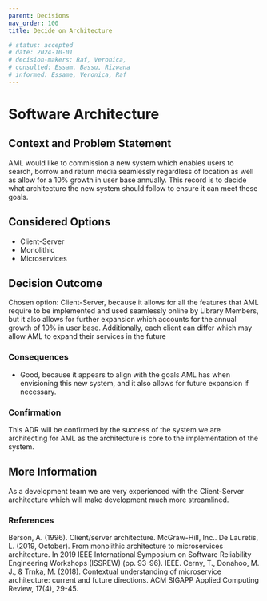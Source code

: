 ```yaml
---
parent: Decisions
nav_order: 100
title: Decide on Architecture

# status: accepted
# date: 2024-10-01
# decision-makers: Raf, Veronica,
# consulted: Essam, Bassu, Rizwana
# informed: Essame, Veronica, Raf
---
```

<!-- markdownlint-disable-next-line MD025 -->
# Software Architecture

## Context and Problem Statement

AML would like to commission a new system which enables users to search, borrow and return media seamlessly regardless of location as well as allow for a 10% growth in user base annually. This record is to decide what architecture the new system should follow to ensure it can meet these goals.

## Considered Options

* Client-Server
* Monolithic
* Microservices

## Decision Outcome

Chosen option: Client-Server, because it allows for all the features that AML require to be implemented and used seamlessly online by Library Members, but it also allows for further expansion which accounts for the annual growth of 10% in user base. Additionally, each client can differ which may allow AML to expand their services in the future

### Consequences

* Good, because it appears to align with the goals AML has when envisioning this new system, and it also allows for future expansion if necessary.

### Confirmation

This ADR will be confirmed by the success of the system we are architecting for AML as the architecture is core to the implementation of the system.

## More Information

As a development team we are very experienced with the Client-Server architecture which will make development much more streamlined.

### References

Berson, A. (1996). Client/server architecture. McGraw-Hill, Inc..
De Lauretis, L. (2019, October). From monolithic architecture to microservices architecture. In 2019 IEEE International Symposium on Software Reliability Engineering Workshops (ISSREW) (pp. 93-96). IEEE.
Cerny, T., Donahoo, M. J., & Trnka, M. (2018). Contextual understanding of microservice architecture: current and future directions. ACM SIGAPP Applied Computing Review, 17(4), 29-45.
